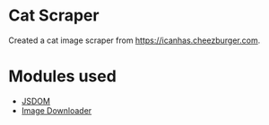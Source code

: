 # Cat Scraper

Created a cat image scraper from https://icanhas.cheezburger.com.

# Modules used

- [JSDOM](https://github.com/jsdom/jsdom)
- [Image Downloader](https://gitlab.com/demsking/image-downloader)
